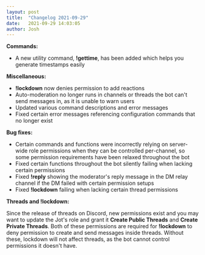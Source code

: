 ```yaml
---
layout: post
title:  "Changelog 2021-09-29"
date:   2021-09-29 14:03:05
author: Josh
---
```

**Commands:**
- A new utility command, **!gettime**, has been added which helps you generate timestamps easily

**Miscellaneous:**
- **!lockdown** now denies permission to add reactions
 - Auto-moderation no longer runs in channels or threads the bot can't send messages in, as it is unable to warn users
- Updated various command descriptions and error messages
- Fixed certain error messages referencing configuration commands that no longer exist

**Bug fixes:**
- Certain commands and functions were incorrectly relying on server-wide role permissions when they can be controlled per-channel, so some permission requirements have been relaxed throughout the bot
- Fixed certain functions throughout the bot silently failing when lacking certain permissions
- Fixed **!reply** showing the moderator's reply message in the DM relay channel if the DM failed with certain permission setups
- Fixed **!lockdown** failing when lacking certain thread permissions

**Threads and !lockdown:**

Since the release of threads on Discord, new permissions exist and you may want to update the Jot's role and grant it **Create Public Threads** and **Create Private Threads**. Both of these permissions are required for **!lockdown** to deny permission to create and send messages inside threads. Without these, lockdown will not affect threads, as the bot cannot control permissions it doesn't have.
